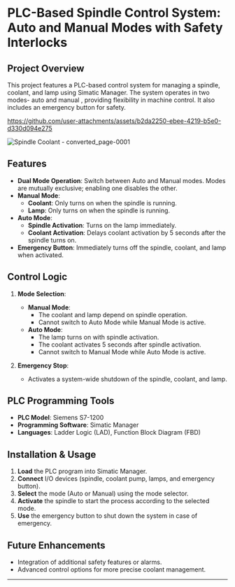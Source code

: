 # **PLC-Based Spindle Control System: Auto and Manual Modes with Safety Interlocks** 

## **Project Overview**

This project features a PLC-based control system for managing a spindle, coolant, and lamp using Simatic Manager. The system operates in two modes- auto and manual , providing flexibility in machine control. It also includes an emergency button for safety. 

https://github.com/user-attachments/assets/b2da2250-ebee-4219-b5e0-d330d094e275 


![Spindle   Coolant - converted_page-0001](https://github.com/user-attachments/assets/3072509c-01d8-413f-a33b-5d44c9dd341c) 
 
## **Features**

- **Dual Mode Operation**: Switch between Auto and Manual modes. Modes are mutually exclusive; enabling one disables the other.
- **Manual Mode**: 
  - **Coolant**: Only turns on when the spindle is running.
  - **Lamp**: Only turns on when the spindle is running.
- **Auto Mode**:
  - **Spindle Activation**: Turns on the lamp immediately.
  - **Coolant Activation**: Delays coolant activation by 5 seconds after the spindle turns on.
- **Emergency Button**: Immediately turns off the spindle, coolant, and lamp when activated.

## **Control Logic** 

1. **Mode Selection**:
   - **Manual Mode**: 
     - The coolant and lamp depend on spindle operation.
     - Cannot switch to Auto Mode while Manual Mode is active.
   - **Auto Mode**: 
     - The lamp turns on with spindle activation.
     - The coolant activates 5 seconds after spindle activation.
     - Cannot switch to Manual Mode while Auto Mode is active.

2. **Emergency Stop**:
   - Activates a system-wide shutdown of the spindle, coolant, and lamp.

## **PLC Programming Tools**

- **PLC Model**: Siemens S7-1200
- **Programming Software**: Simatic Manager
- **Languages**: Ladder Logic (LAD), Function Block Diagram (FBD)

## **Installation & Usage**

1. **Load** the PLC program into Simatic Manager.
2. **Connect** I/O devices (spindle, coolant pump, lamps, and emergency button).
3. **Select** the mode (Auto or Manual) using the mode selector.
4. **Activate** the spindle to start the process according to the selected mode.
5. **Use** the emergency button to shut down the system in case of emergency.

## **Future Enhancements**

- Integration of additional safety features or alarms.
- Advanced control options for more precise coolant management.

---
